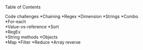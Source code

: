 Table of Contents

Code challenges
*Chaining 
*Regex
*Dimension
*Strings
*Combo	 
*For-each	 
*Value-vs-reference 
*Sort	 
*RegEx	 
*String methods 
*Objects	 
*Map 
*Filter 
*Reduce
*Array reverse
